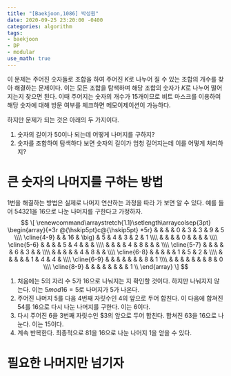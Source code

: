 ```yaml
---
title: "[Baekjoon,1086] 박성원"
date: 2020-09-25 23:20:00 -0400
categories: algorithm 
tags:
- baekjoon 
- DP 
- modular
use_math: true
--- 
```

이 문제는 주어진 숫자들로 조합을 하여 주어진 $K$로 나누어 질 수 있는 조합의 개수를 찾아 해결하는 문제이다. 
이는 모든 조합을 탐색하며 해당 조합의 숫자가 $K$로 나누어 떨어지는지 찾으면 된다. 
이때 주어지는 숫자의 개수가 15개이므로 비트 마스크를 이용하여 해당 숫자에 대해 방문 여부를 체크하면 메모이제이션이 가능하다. 

하지만 문제가 되는 것은 아래의 두 가지이다.  
1. 숫자의 길이가 50이나 되는데 어떻게 나머지를 구하지? 
2. 숫자를 조합하여 탐색하다 보면 숫자의 길이가 엄청 길어지는데 이를 어떻게 처리하지? 

# 큰 숫자의 나머지를 구하는 방법 
1번을 해결하는 방법은 실제로 나머지 연산하는 과정을 따라 가 보면 알 수 있다. 예를 들어 $54321$을 $16$으로 나눈 나머지를 구한다고 가정하자. 
$$ 
\[
\renewcommand\arraystretch{1.1}\setlength\arraycolsep{3pt}
\begin{array}{*3r @{\hskip5pt}c@{\hskip5pt} *5r}
  &  &   &      &   0  & 3 & 3  & 9 & 5 \\\\
  \cline{4-9}  
  &  & 16 & \big) & 5  & 4 & 3 & 2 & 1 \\\\
  &  &   &      &  0  &   &    &   &   \\\\
  \cline{5-6}  
  &  &   &      &  5  & 4 &    &   &   \\\\  
  &  &   &      &  4  & 8 &    &   &   \\\\
  \cline{5-7}   
  &  &   &      &     & 6 & 3  &   &   \\\\  
  &  &   &      &     & 4  & 8  &   &   \\\\
  \cline{6-8}  
  &  &   &      &     & 1  & 5  & 2 &   \\\\  
  &  &   &      &     & 1  & 4  & 4 &   \\\\
  \cline{6-9}  
  &  &   &      &     &    &    & 8 & 1 \\\\ 
  &  &   &      &     &    &    & 8 & 0 \\\\
  \cline{8-9}  
  &  &   &      &     &    &    &   & 1 \\   
\end{array}
\]
$$

1. 처음에는 5의 자리 수 $5$가 $16$으로 나눠지는 지 확인할 것이다. 하지만 나눠지지 않는다. 이는 $5mod16=5$로 나머지가 $5$가 나온다. 
2. 주어진 나머지 $5$를 다음 4번째 자릿수인 $4$의 앞으로 두어 합친다. 이 다음에 합쳐진 $54$를 $16$으로 다시 나눈 나머지를 구한다. 
   이는 $6$이다. 
3. 다시 주어진 $6$을 3번째 자릿수인 $3의 앞으로 두어 합친다. 합쳐진 $63$을 $16$으로 나눈다. 이는 $15$이다. 
4. 계속 반복한다. 최종적으로 $81$을 $16$으로 나눈 나머지 $1$을 얻을 수 있다. 


# 필요한 나머지만 넘기자 

